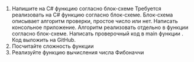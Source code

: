 1.  Напишите на C# функцию согласно блок-схеме
Требуется реализовать на C# функцию согласно блок-схеме. Блок-схема описывает алгоритм проверки, простое число или нет.
Написать консольное приложение.
Алгоритм реализовать отдельно в функции согласно блок-схеме.
Написать проверочный код в main функции .
Код выложить на GitHub.
2.  Посчитайте сложность функции
3.  Реализуйте функцию вычисления числа Фибоначчи
